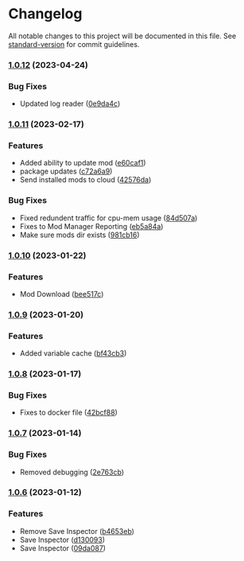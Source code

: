 # Changelog

All notable changes to this project will be documented in this file. See [standard-version](https://github.com/conventional-changelog/standard-version) for commit guidelines.

### [1.0.12](https://github.com/SatisfactoryServerManager/SSMCloud/compare/v1.0.11...v1.0.12) (2023-04-24)


### Bug Fixes

* Updated log reader ([0e9da4c](hhttps://github.com/SatisfactoryServerManager/SSMCloud/commits/0e9da4c536ad63cb4f882a068920ace853d88189))

### [1.0.11](https://github.com/SatisfactoryServerManager/SSMCloud/compare/v1.0.10...v1.0.11) (2023-02-17)


### Features

* Added ability to update mod ([e60caf1](hhttps://github.com/SatisfactoryServerManager/SSMCloud/commits/e60caf11dda08885b7ef63161b21da30db51ef62))
* package updates ([c72a6a9](hhttps://github.com/SatisfactoryServerManager/SSMCloud/commits/c72a6a9f371ea78527f18de093267f82ade0d3e5))
* Send installed mods to cloud ([42576da](hhttps://github.com/SatisfactoryServerManager/SSMCloud/commits/42576dab27d4f899cf31c49b08d7f3cd5be875fe))


### Bug Fixes

* Fixed redundent traffic for cpu-mem usage ([84d507a](hhttps://github.com/SatisfactoryServerManager/SSMCloud/commits/84d507a080e6db55120b594f4dffbdcdcc322e4d))
* Fixes to Mod Manager Reporting ([eb5a84a](hhttps://github.com/SatisfactoryServerManager/SSMCloud/commits/eb5a84af31d8515c5e5a68c31e04b582e6dbcad8))
* Make sure mods dir exists ([981cb16](hhttps://github.com/SatisfactoryServerManager/SSMCloud/commits/981cb161071c9abf9a13a646d93b013624b3ecd9))

### [1.0.10](https://github.com/SatisfactoryServerManager/SSMCloud/compare/v1.0.9...v1.0.10) (2023-01-22)


### Features

* Mod Download ([bee517c](hhttps://github.com/SatisfactoryServerManager/SSMCloud/commits/bee517c335fabaec45823de4aac2983a5a4dc7d2))

### [1.0.9](https://github.com/SatisfactoryServerManager/SSMCloud/compare/v1.0.8...v1.0.9) (2023-01-20)


### Features

* Added variable cache ([bf43cb3](hhttps://github.com/SatisfactoryServerManager/SSMCloud/commits/bf43cb3ef265076fdf387dffc79132feefc97424))

### [1.0.8](https://github.com/SatisfactoryServerManager/SSMCloud/compare/v1.0.7...v1.0.8) (2023-01-17)


### Bug Fixes

* Fixes to docker file ([42bcf88](hhttps://github.com/SatisfactoryServerManager/SSMCloud/commits/42bcf880d67de7580235bd0ee7bea08804d39750))

### [1.0.7](https://github.com/SatisfactoryServerManager/SSMCloud/compare/v1.0.6...v1.0.7) (2023-01-14)


### Bug Fixes

* Removed debugging ([2e763cb](hhttps://github.com/SatisfactoryServerManager/SSMCloud/commits/2e763cbb8e29b74ffb4a09296b542aef26807ef3))

### [1.0.6](https://github.com/SatisfactoryServerManager/SSMCloud/compare/v1.0.5...v1.0.6) (2023-01-12)


### Features

* Remove Save Inspector ([b4653eb](hhttps://github.com/SatisfactoryServerManager/SSMCloud/commits/b4653ebbe87ada3b8931d2ddb27a3301dd428184))
* Save Inspector ([d130093](hhttps://github.com/SatisfactoryServerManager/SSMCloud/commits/d130093dd8423d11a426d420caad8e3ab9c867fa))
* Save Inspector ([09da087](hhttps://github.com/SatisfactoryServerManager/SSMCloud/commits/09da087d6a88d344165bead74e0ae83739f9cff1))
